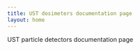 ```yaml
---
title: UST dosimeters documentation page
layout: home
---
```

UST particle detectors documentation page

